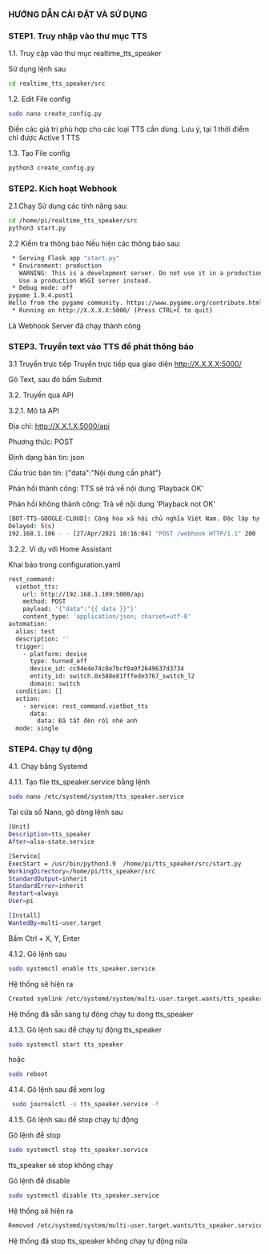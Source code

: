 ### HƯỚNG DẪN CÀI ĐẶT VÀ SỬ DỤNG

### STEP1.  Truy nhập vào thư mục TTS

1.1. Truy cập vào thư mục realtime_tts_speaker

Sử dụng lệnh sau

```sh
cd realtime_tts_speaker/src
```
1.2. Edit File config

```sh
sudo nano create_config.py
```
Điền các giá trị phù hợp cho các loại TTS cần dùng. Lưu ý, tại 1 thời điểm chỉ được Active 1 TTS

1.3. Tạo File config

```sh
python3 create_config.py
```


### STEP2. Kích hoạt Webhook

2.1.Chạy
Sử dụng các tính năng sau:
```sh
cd /home/pi/realtime_tts_speaker/src
python3 start.py
```

2.2 Kiểm tra thông báo
Nếu hiện các thông báo sau:

```sh
 * Serving Flask app "start.py"
 * Environment: production
   WARNING: This is a development server. Do not use it in a production deployment.
   Use a production WSGI server instead.
 * Debug mode: off
pygame 1.9.4.post1
Hello from the pygame community. https://www.pygame.org/contribute.html
 * Running on http://X.X.X.X:5000/ (Press CTRL+C to quit)
```
Là Webhook Server đã chạy thành công

### STEP3. Truyền text vào TTS để phát thông báo

3.1 Truyền trực tiếp
Truyền trực tiếp qua giao diện
 http://X.X.X.X:5000/
 
 Gõ Text, sau đó bấm Submit

3.2. Truyền qua API

3.2.1. Mô tả API

Địa chỉ: http://X.X.1.X:5000/api

Phương thức: POST

Định dạng bản tin: json

Cấu trúc bản tin: {"data":"Nội dung cần phát"} 

Phản hồi thành công: TTS sẽ trả về nội dung 'Playback OK'

Phản hồi không thành công: Trả về nội dung 'Playback not OK'

```sh
[BOT-TTS-GOOGLE-CLOUD]: Cộng hòa xã hội chủ nghĩa Việt Nam. Độc lập tự do hạnh phúc
Delayed: 5(s)
192.168.1.106 - - [27/Apr/2021 10:16:04] "POST /webhook HTTP/1.1" 200 -
```

3.2.2. Ví dụ với Home Assistant

Khai báo trong configuration.yaml
```sh
rest_command:
  vietbot_tts:
    url: http://192.168.1.109:5000/api
    method: POST
    payload: '{"data":"{{ data }}"}'
    content_type: 'application/json; charset=utf-8'
automation:
  alias: test
  description: ''
  trigger:
    - platform: device
      type: turned_off
      device_id: cc94e4e74c8e7bcf0a9f2649637d3734
      entity_id: switch.0x588e81fffede3767_switch_l2
      domain: switch
  condition: []
  action:
    - service: rest_command.vietbot_tts
      data:
        data: Đã tắt đèn rồi nhé anh 
  mode: single
```

### STEP4. Chạy tự động

4.1. Chạy bằng Systemd

4.1.1. Tạo file tts_speaker.service bằng lệnh

```sh
sudo nano /etc/systemd/system/tts_speaker.service
```
Tại cửa sổ Nano, gõ dòng lệnh sau

```sh
[Unit]
Description=tts_speaker
After=alsa-state.service

[Service]
ExecStart = /usr/bin/python3.9  /home/pi/tts_speaker/src/start.py
WorkingDirectory=/home/pi/tts_speaker/src
StandardOutput=inherit
StandardError=inherit
Restart=always
User=pi

[Install]
WantedBy=multi-user.target
```
Bấm Ctrl + X, Y, Enter

4.1.2. Gõ lệnh sau

```sh
sudo systemctl enable tts_speaker.service
```
Hệ thống sẽ hiện ra
```sh
Created symlink /etc/systemd/system/multi-user.target.wants/tts_speaker.service → /etc/systemd/system/vtts_speaker.service.
```
Hệ thống đã sẵn sàng tự động chạy tu dong tts_speaker

4.1.3. Gõ lệnh sau để chạy tự động tts_speaker
```sh
sudo systemctl start tts_speaker
```
hoặc
```sh
sudo reboot
```
4.1.4. Gõ lệnh sau để xem log
```sh
 sudo journalctl -u tts_speaker.service -f
```
4.1.5. Gõ lệnh sau để stop chạy tự động 

Gõ lệnh để stop

```sh
sudo systemctl stop tts_speaker.service
```
tts_speaker sẽ stop không chạy

Gõ lệnh để disable

```sh
sudo systemctl disable tts_speaker.service
```

Hệ thống sẽ hiện ra
```sh
Removed /etc/systemd/system/multi-user.target.wants/tts_speaker.service
```
Hệ thống đã stop tts_speaker không chạy tự động nữa
